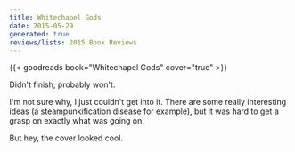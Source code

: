 ```yaml
---
title: Whitechapel Gods
date: 2015-05-29
generated: true
reviews/lists: 2015 Book Reviews
---
```

{{< goodreads book="Whitechapel Gods" cover="true" >}}

Didn't finish; probably won't.  

I'm not sure why, I just couldn't get into it. There are some really interesting ideas (a steampunkification disease for example), but it was hard to get a grasp on exactly what was going on.  

<!--more-->

But hey, the cover looked cool.


